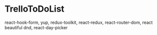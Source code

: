 # TrelloToDoList
react-hook-form, yup, redux-toolkit, react-redux, react-router-dom, react beautiful dnd, react-day-picker
